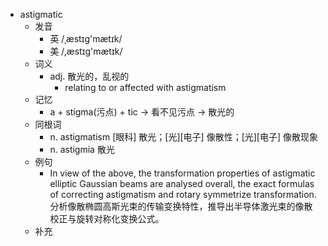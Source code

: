 - astigmatic
  - 发音
    - 英 /ˌæstɪg'mætɪk/
    - 美 /,æstɪg'mætɪk/
  - 词义
    - adj. 散光的，乱视的
      - relating to or affected with astigmatism 
  - 记忆
    - a + stigma(污点) + tic → 看不见污点 → 散光的
  - 同根词
    - n. astigmatism [眼科] 散光；[光][电子] 像散性；[光][电子] 像散现象
    - n. astigmia 散光
  - 例句
    - In view of the above, the transformation properties of astigmatic elliptic Gaussian beams are analysed overall, the exact formulas of correcting astigmatism and rotary symmetrize transformation. 分析像散椭圆高斯光束的传输变换特性，推导出半导体激光束的像散校正与旋转对称化变换公式。
  - 补充